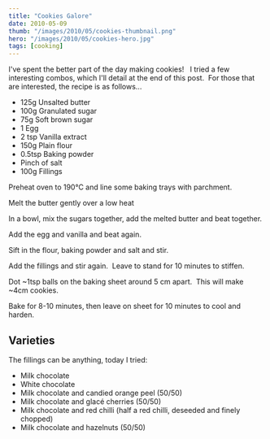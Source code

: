 ```yaml
---
title: "Cookies Galore"
date: 2010-05-09
thumb: "/images/2010/05/cookies-thumbnail.png"
hero: "/images/2010/05/cookies-hero.jpg"
tags: [cooking]
---
```

I've spent the better part of the day making cookies!<!--more-->   I tried a few interesting combos, which I'll detail at the end of this post.  For those that are interested, the recipe is as follows...

* 125g Unsalted butter
* 100g Granulated sugar
* 75g Soft brown sugar
* 1 Egg
* 2 tsp Vanilla extract
* 150g Plain flour
* 0.5tsp Baking powder
* Pinch of salt
* 100g Fillings

Preheat oven to 190°C and line some baking trays with parchment.

Melt the butter gently over a low heat

In a bowl, mix the sugars together, add the melted butter and beat together.

Add the egg and vanilla and beat again.

Sift in the flour, baking powder and salt and stir.

Add the fillings and stir again.  Leave to stand for 10 minutes to stiffen.

Dot ~1tsp balls on the baking sheet around 5 cm apart.  This will make ~4cm cookies.

Bake for 8-10 minutes, then leave on sheet for 10 minutes to cool and harden.

## Varieties

The fillings can be anything, today I tried:

* Milk chocolate
* White chocolate
* Milk chocolate and candied orange peel (50/50)
* Milk chocolate and glacé cherries (50/50)
* Milk chocolate and red chilli (half a red chilli, deseeded and finely chopped)
* Milk chocolate and hazelnuts (50/50)